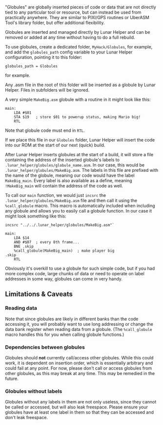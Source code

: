 "Globules" are globally inserted pieces of code or data that are not directly tied to any particular tool or resource, but can instead be used from practically anywhere. They are similar to PIXI/GPS routines or UberASM Tool's library folder, but offer additional flexibility.

Globules are inserted and managed directly by Lunar Helper and can be removed or added at any time without having to do a full rebuild.

To use globules, create a dedicated folder, `MyHack/Globules`, for example, and add the `globules_path` config variable to your Lunar Helper configuration, pointing it to this folder:

```
globules_path = Globules
```

for example.

Any .asm file in the root of this folder will be inserted as a globule by Lunar Helper. Files in subfolders will be ignored.

A very simple `MakeBig.asm` globule with a routine in it might look like this:
```
main:
    LDA #$01
    STA $19   ; store $01 to powerup status, making Mario big!
    RTL
```

Note that globule code must end in `RTL`.

If we place this file in our `Globules` folder, Lunar Helper will insert the code into our ROM at the start of our next (quick) build.

After Lunar Helper inserts globules at the start of a build, it will store a file containing the address of the inserted globule's labels to `.lunar_helper/globules/globule_name.asm`. In our case, this would be `.lunar_helper/globules/MakeBig.asm`. The labels in this file are prefixed with the name of the globule, meaning our code would have the label `MakeBig_main`. Every label is also available as a define, meaning `!MakeBig_main` will contain the address of the code as well.

To call our `main` function, we would just `incsrc` the `.lunar_helper/globules/MakeBig.asm` file and then call it using the `%call_globule` macro. This macro is automatically included when including any globule and allows you to easily call a globule function. In our case it might look something like this:
```
incsrc "../../.lunar_helper/globules/MakeBig.asm"`

main:
    LDA $14
    AND #$07  ; every 8th frame...
    BNE .skip
    %call_globule(MakeBig_main)  ; make player big
.skip
    RTL
```
Obviously it's overkill to use a globule for such simple code, but if you had more complex code, large chunks of data or need to operate on label addresses in some way, globules can come in very handy.

## Limitations & Caveats

### Reading data

Note that since globules are likely in different banks than the code accessing it, you will probably want to use long addressing or change the data bank register when reading data from a globule. (The `%call_globule` macro handles this for you when calling globule functions.)

### Dependencies between globules

Globules should **not** currently call/access other globules. While this could work, it is dependent on insertion order, which is essentially arbitrary and could fail at any point. For now, please don't call or access globules from other globules, as this may break at any time. This may be remedied in the future.

### Globules without labels

Globules without any labels in them are not only useless, since they cannot be called or accessed, but will also leak freespace. Please ensure your globules have at least one label in them so that they can be accessed and don't leak freespace.

